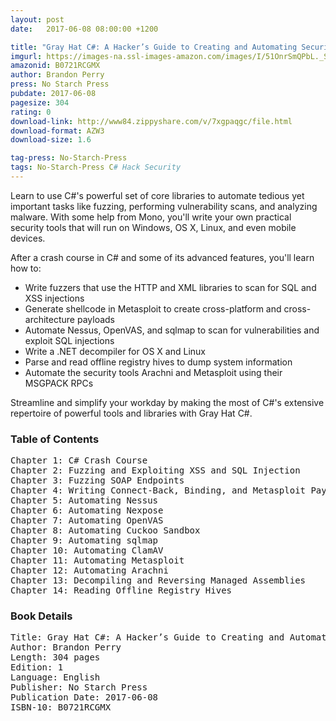 ```yaml
---
layout: post
date:   2017-06-08 08:00:00 +1200

title: "Gray Hat C#: A Hacker’s Guide to Creating and Automating Security Tools"
imgurl: https://images-na.ssl-images-amazon.com/images/I/51OnrSmQPbL._SL200_.jpg
amazonid: B0721RCGMX
author: Brandon Perry
press: No Starch Press
pubdate: 2017-06-08
pagesize: 304
rating: 0
download-link: http://www84.zippyshare.com/v/7xgpaqgc/file.html
download-format: AZW3
download-size: 1.6

tag-press: No-Starch-Press
tags: No-Starch-Press C# Hack Security
---
```


Learn to use C#'s powerful set of core libraries to automate tedious yet important tasks like fuzzing, performing vulnerability scans, and analyzing malware. With some help from Mono, you'll write your own practical security tools that will run on Windows, OS X, Linux, and even mobile devices.

After a crash course in C# and some of its advanced features, you'll learn how to:

- Write fuzzers that use the HTTP and XML libraries to scan for SQL and XSS injections
- Generate shellcode in Metasploit to create cross-platform and cross-architecture payloads
- Automate Nessus, OpenVAS, and sqlmap to scan for vulnerabilities and exploit SQL injections
- Write a .NET decompiler for OS X and Linux
- Parse and read offline registry hives to dump system information
- Automate the security tools Arachni and Metasploit using their MSGPACK RPCs

Streamline and simplify your workday by making the most of C#'s extensive repertoire of powerful tools and libraries with Gray Hat C#.

### Table of Contents
<pre>
Chapter 1: C# Crash Course
Chapter 2: Fuzzing and Exploiting XSS and SQL Injection
Chapter 3: Fuzzing SOAP Endpoints
Chapter 4: Writing Connect-Back, Binding, and Metasploit Payloads
Chapter 5: Automating Nessus
Chapter 6: Automating Nexpose
Chapter 7: Automating OpenVAS
Chapter 8: Automating Cuckoo Sandbox
Chapter 9: Automating sqlmap
Chapter 10: Automating ClamAV
Chapter 11: Automating Metasploit
Chapter 12: Automating Arachni
Chapter 13: Decompiling and Reversing Managed Assemblies
Chapter 14: Reading Offline Registry Hives
</pre>

### Book Details
<pre>
Title: Gray Hat C#: A Hacker’s Guide to Creating and Automating Security Tools
Author: Brandon Perry
Length: 304 pages
Edition: 1
Language: English
Publisher: No Starch Press
Publication Date: 2017-06-08
ISBN-10: B0721RCGMX
</pre>
